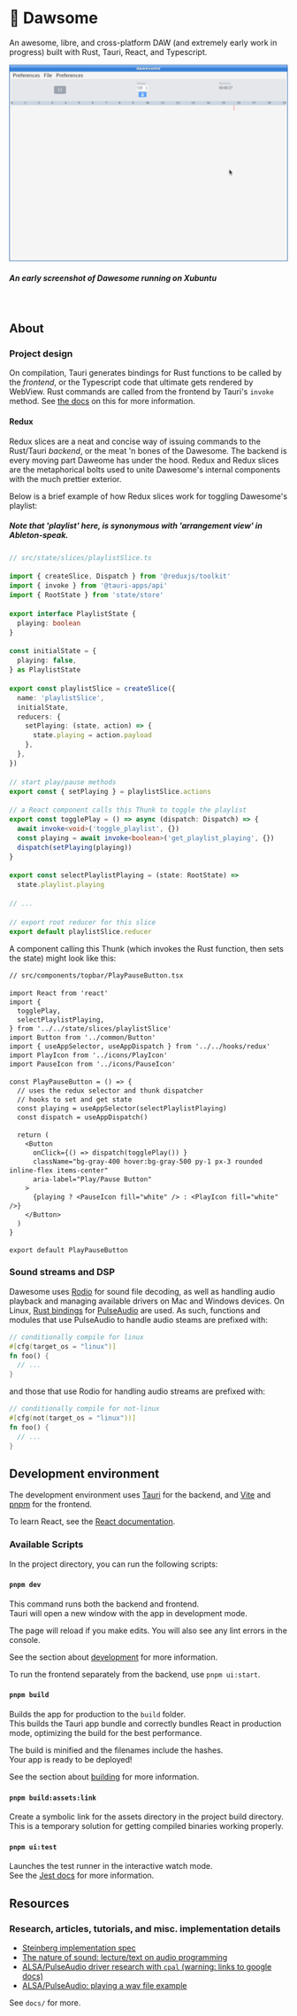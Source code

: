 # 🎹 Dawsome

An awesome, libre, and cross-platform DAW 
(and extremely early work in progress) 
built with Rust, Tauri, React, and Typescript.

<img 
  src="./docs/sc1.png" 
  alt="an early screenshot of Dawesome in its current state" 
/>

##### _An early screenshot of Dawesome running on Xubuntu_

<br />

## About

<!-- ### Backend? Frontend? Oh my... -->

### Project design

On compilation, Tauri generates bindings for
Rust functions to be called by the _frontend_, or
the Typescript code that ultimate gets rendered by WebView.
Rust commands are called from the frontend by Tauri's `invoke` method.
See [the docs](https://tauri.studio/docs/guides/command/#passing-arguments) 
on this for more information.

#### Redux

Redux slices are a neat and concise way of issuing
commands to the Rust/Tauri _backend_, or the meat 'n bones
of the Dawesome. The backend is every moving part Daweome has
under the hood. Redux and Redux slices are the 
metaphorical bolts used to unite Dawesome's internal components
with the much prettier exterior.

Below is a brief example of how Redux slices work
for toggling Dawesome's playlist:
##### _Note that 'playlist' here, is synonymous with 'arrangement view' in Ableton-speak._

```ts
// src/state/slices/playlistSlice.ts 

import { createSlice, Dispatch } from '@reduxjs/toolkit'
import { invoke } from '@tauri-apps/api'
import { RootState } from 'state/store'

export interface PlaylistState {
  playing: boolean
}

const initialState = {
  playing: false,
} as PlaylistState

export const playlistSlice = createSlice({
  name: 'playlistSlice',
  initialState,
  reducers: {
    setPlaying: (state, action) => {
      state.playing = action.payload
    },
  },
})

// start play/pause methods
export const { setPlaying } = playlistSlice.actions

// a React component calls this Thunk to toggle the playlist
export const togglePlay = () => async (dispatch: Dispatch) => {
  await invoke<void>('toggle_playlist', {})
  const playing = await invoke<boolean>('get_playlist_playing', {})
  dispatch(setPlaying(playing))
}

export const selectPlaylistPlaying = (state: RootState) =>
  state.playlist.playing

// ...

// export root reducer for this slice
export default playlistSlice.reducer
```

A component calling this Thunk (which invokes the Rust function, then sets the state)
might look like this:


```tsx
// src/components/topbar/PlayPauseButton.tsx

import React from 'react'
import {
  togglePlay,
  selectPlaylistPlaying,
} from '../../state/slices/playlistSlice'
import Button from '../common/Button'
import { useAppSelector, useAppDispatch } from '../../hooks/redux'
import PlayIcon from '../icons/PlayIcon'
import PauseIcon from '../icons/PauseIcon'

const PlayPauseButton = () => {
  // uses the redux selector and thunk dispatcher 
  // hooks to set and get state
  const playing = useAppSelector(selectPlaylistPlaying)
  const dispatch = useAppDispatch()
  
  return (
    <Button
      onClick={() => dispatch(togglePlay()) }
      className="bg-gray-400 hover:bg-gray-500 py-1 px-3 rounded inline-flex items-center"
      aria-label="Play/Pause Button"
    >
      {playing ? <PauseIcon fill="white" /> : <PlayIcon fill="white" />}
    </Button>
  )
}

export default PlayPauseButton
```

### Sound streams and DSP

Dawesome uses [Rodio](https://docs.rs/rodio/latest/rodio/) for sound file decoding,
as well as handling audio playback and managing available drivers on Mac and Windows devices.
On Linux, [Rust bindings](https://docs.rs/libpulse-binding/latest/libpulse_binding/) 
for [PulseAudio](https://www.freedesktop.org/software/pulseaudio/doxygen/) are used.
As such, functions and modules that use PulseAudio to handle audio steams are prefixed with:
```rs
// conditionally compile for linux
#[cfg(target_os = "linux")]
fn foo() {
  // ...
}
```
and those that use Rodio for handling audio streams are prefixed with:
```rs
// conditionally compile for not-linux
#[cfg(not(target_os = "linux"))]
fn foo() {
  // ...
}
```

## Development environment

The development environment uses [Tauri](https://tauri.studio/) for the backend, and 
[Vite](https://vitejs.dev/) and [pnpm](https://pnpm.io/) for the frontend.

To learn React, see the [React documentation](https://reactjs.org/).

### Available Scripts

In the project directory, you can run the following scripts:

#### `pnpm dev`

This command runs both the backend and frontend.\
Tauri will open a new window with the app in development mode.

The page will reload if you make edits.
You will also see any lint errors in the console.

See the section about [development](https://tauri.studio/docs/api/cli#dev) for more information.

To run the frontend separately from the backend, use `pnpm ui:start`.

#### `pnpm build`

Builds the app for production to the `build` folder.\
This builds the Tauri app bundle and correctly bundles React in production mode, optimizing the build for the best performance.

The build is minified and the filenames include the hashes.\
Your app is ready to be deployed!

See the section about [building](https://tauri.studio/docs/api/cli#build) for more information.

#### `pnpm build:assets:link`

Create a symbolic link for the assets directory in the
project build directory. This is a temporary solution 
for getting compiled binaries working properly.

#### `pnpm ui:test`

Launches the test runner in the interactive watch mode.\
See the [Jest docs](https://jestjs.io/) for more information.

## Resources

### Research, articles, tutorials, and misc. implementation details

- [Steinberg implementation spec](http://jvstwrapper.sourceforge.net/vst20spec.pdf)
- [The nature of sound: lecture/text on audio programming](https://mu.krj.st/)
- [ALSA/PulseAudio driver research with `cpal` (warning: links to google docs)](https://docs.google.com/document/d/10EL1qd6ZPkn6ySAPlXY7oea80nWwPV4X4csI4m4ujuY)
- [ALSA/PulseAudio: playing a wav file example](http://ysflight.in.coocan.jp/programming/audio/pulseAudioSample/e.html)

See `docs/` for more.
